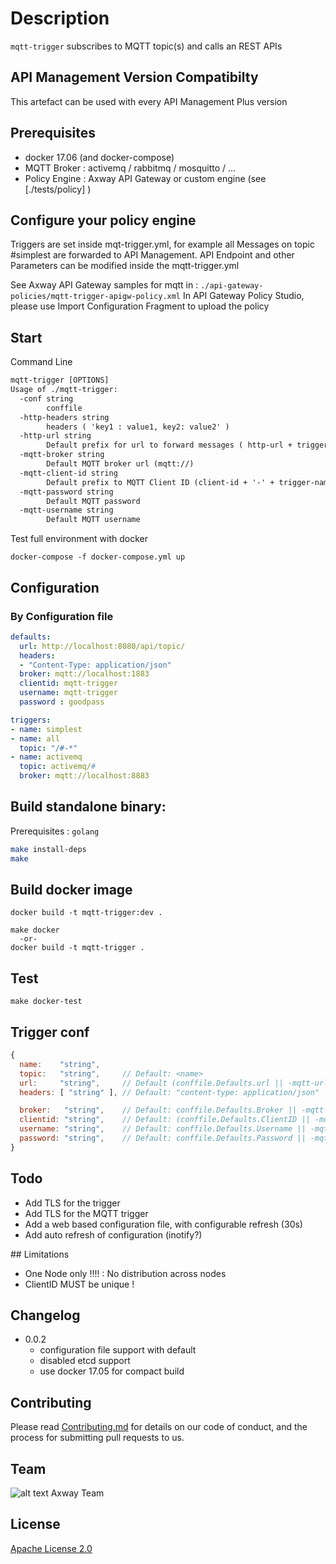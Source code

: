 # Description
`mqtt-trigger` subscribes to MQTT topic(s) and calls an REST APIs

## API Management Version Compatibilty
This artefact can be used with every API Management Plus version

## Prerequisites
- docker 17.06 (and docker-compose)
- MQTT Broker   : activemq / rabbitmq / mosquitto / ...
- Policy Engine : Axway API Gateway or custom engine (see [./tests/policy] )

## Configure your policy engine
Triggers are set inside mqt-trigger.yml, for example all Messages on topic #simplest are forwarded to API Management. API Endpoint and other Parameters can be modified inside the mqtt-trigger.yml

See Axway API Gateway samples for mqtt in : `./api-gateway-policies/mqtt-trigger-apigw-policy.xml`
In API Gateway Policy Studio, please use Import Configuration Fragment to upload the policy

## Start
Command Line
```txt
mqtt-trigger [OPTIONS]
Usage of ./mqtt-trigger:
  -conf string
    	conffile
  -http-headers string
    	headers ( 'key1 : value1, key2: value2' )
  -http-url string
    	Default prefix for url to forward messages ( http-url + trigger-name)
  -mqtt-broker string
    	Default MQTT broker url (mqtt://)
  -mqtt-client-id string
    	Default prefix to MQTT Client ID (client-id + '-' + trigger-name)
  -mqtt-password string
    	Default MQTT password
  -mqtt-username string
    	Default MQTT username
```

Test full environment with docker
```
docker-compose -f docker-compose.yml up
```

## Configuration

### By Configuration file
```yaml
defaults:
  url: http://localhost:8080/api/topic/
  headers:
  - "Content-Type: application/json"
  broker: mqtt://localhost:1883
  clientid: mqtt-trigger
  username: mqtt-trigger
  password : goodpass

triggers:
- name: simplest
- name: all
  topic: "/#-*"
- name: activemq
  topic: activemq/#
  broker: mqtt://localhost:8883
```

## Build standalone binary:
Prerequisites : `golang`
```sh
make install-deps
make
```

## Build docker image

```
docker build -t mqtt-trigger:dev .
```

```
make docker
  -or-
docker build -t mqtt-trigger .
```

## Test

```
make docker-test
```

## Trigger conf
```javascript
{
  name:    "string",
  topic:   "string",     // Default: <name>
  url:     "string",     // Default (conffile.Defaults.url || -mqtt-url ) <name>
  headers: [ "string" ], // Default: "content-type: application/json" || conffile.Defaults.headers || -mqtt-headers

  broker:   "string",    // Default: conffile.Defaults.Broker || -mqtt-broker
  clientid: "string",    // Default: (conffile.Defaults.ClientID || -mqttclient-id) + <name>)
  username: "string",    // Default: conffile.Defaults.Username || -mqtt-username
  password: "string",    // Default: conffile.Defaults.Password || -mqtt-password
}
```

## Todo
- Add TLS for the trigger
- Add TLS for the MQTT trigger
- Add a web based configuration file, with configurable refresh (30s)
- Add auto refresh of configuration (inotify?)

## Limitations
- One Node only !!!! : No distribution across nodes
- ClientID MUST be unique !

## Changelog
- 0.0.2
  - configuration file support with default
  - disabled etcd support
  - use docker 17.05 for compact build

## Contributing

Please read [Contributing.md](https://github.com/Axway-API-Management-Plus/Common/blob/master/Contributing.md) for details on our code of conduct, and the process for submitting pull requests to us.

## Team

![alt text][Axwaylogo] Axway Team

[Axwaylogo]: https://github.com/Axway-API-Management/Common/blob/master/img/AxwayLogoSmall.png  "Axway logo"


## License
[Apache License 2.0](/LICENSE)
